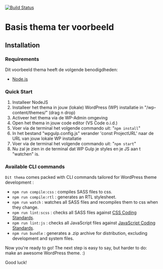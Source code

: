 [![Build Status](https://travis-ci.org/Automattic/_s.svg?branch=master)](https://travis-ci.org/Automattic/_s)

Basis thema ter voorbeeld
===



Installation
---------------

### Requirements

Dit voorbeeld thema heeft de volgende benodigdheden:

- [Node.js](https://nodejs.org/)

### Quick Start

1. Installeer NodeJS
2. Installeer het thema in jouw (lokale) WordPress (WP) installatie in "/wp-content/themes/" (drag n drop)
3. Activeer het thema via de WP-Admin omgeving
4. Open het thema in jouw code editor (VS Code o.i.d.)
5. Voer via de terminal het volgende commando uit: "`npm install`"
6. In het bestand "wpgulp.config.js" verander 'const ProjectURL' naar de URL van jouw lokale WP installatie
7. Voer via de terminal het volgende commando uit: "`npm start`"
8. Nu zal je zien in de terminal dat WP Gulp je styles en je JS aan t "watchen" is. 



### Available CLI commands

`Dit thema` comes packed with CLI commands tailored for WordPress theme development :

- `npm run compile:css` : compiles SASS files to css.
- `npm run compile:rtl` : generates an RTL stylesheet.
- `npm run watch` : watches all SASS files and recompiles them to css when they change.
- `npm run lint:scss` : checks all SASS files against [CSS Coding Standards](https://developer.wordpress.org/coding-standards/wordpress-coding-standards/css/).
- `npm run lint:js` : checks all JavaScript files against [JavaScript Coding Standards](https://developer.wordpress.org/coding-standards/wordpress-coding-standards/javascript/).
- `npm run bundle` : generates a .zip archive for distribution, excluding development and system files.

Now you're ready to go! The next step is easy to say, but harder to do: make an awesome WordPress theme. :)

Good luck!
